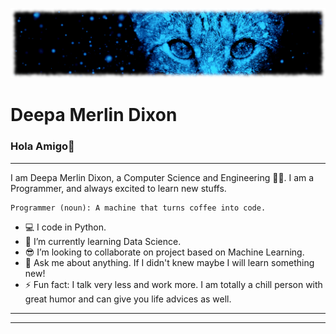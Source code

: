 
![alt text](https://github.com/sajanraj/sajanraj.github.io/blob/master/images/Cat_eye.png)



# Deepa Merlin Dixon

### Hola Amigo👋
---
I am Deepa Merlin Dixon, a Computer Science and Engineering :student:. I am a Programmer, and always excited to learn new stuffs. 
```
Programmer (noun): A machine that turns coffee into code.
```
- :computer: I code in Python.
- 🌱 I’m currently learning Data Science.
- 😎 I’m looking to collaborate on project based on Machine Learning.
- 💬 Ask me about anything. If I didn't knew maybe I will learn something new!
- ⚡ Fun fact: I talk very less and work more. I am totally a chill person with great humor and can give you life advices as well.


----------------------------------------------



---------------------------------



